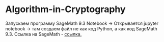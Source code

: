 # Algorithm-in-Cryptography

Запускаем программу SageMath 9.3 Notebook -> Открывается jupyter notebook -> там создаем файл не как код Python, а как код SageMath 9.3.
Ссылка на SageMath - [ссылка.](https://www.sagemath.org/)
